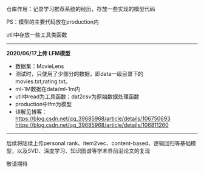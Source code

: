 仓库作用：记录学习推荐系统的经历，存放一些实现的模型代码

PS：模型的主要代码放在production内

util中存放一些工具类函数

***
**2020/06/17上传 LFM模型**
- 数据集：MovieLens
- 测试时，只使用了少部分的数据，即data一级目录下的movies.txt;rating.txt。
- ml-1M数据在data/ml-1m内
- util中read为工具函数；dat2csv为原始数据处理函数
- production中lfm为模型
- 详解见博客：
https://blog.csdn.net/qq_39685968/article/details/106750693
https://blog.csdn.net/qq_39685968/article/details/106811260
***

后续将陆续上传personal rank、item2vec、content-based、逻辑回归等基础模型，以及SVD、深度学习、知识图谱等学术界前沿论文的复现

敬请期待

